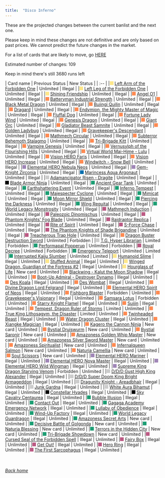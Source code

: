 ```yaml
---
title:  "Disco Inferno"
---
```


These are the projected changes between the current banlist and the next one.

Please keep in mind these changes are not definitive and are only based on past prices. We cannot predict the future changes in the market.

For a list of cards that are likely to move, go [HERE](closeprices)

Estimated number of changes: 109

Keep in mind there's still 3680 runs left

| Card name | Previous Status | New Status |
| :-- |
|<img src="assets/vanilla.png" alt="Normal Monster" width="12" height="12"/> [Left Arm of the Forbidden One](https://db.ygoprodeck.com/card/?search=Left%20Arm%20of%20the%20Forbidden%20One) | Unlimited | Illegal |
|<img src="assets/vanilla.png" alt="Normal Monster" width="12" height="12"/> [Left Leg of the Forbidden One](https://db.ygoprodeck.com/card/?search=Left%20Leg%20of%20the%20Forbidden%20One) | Unlimited | Illegal |
|<img src="assets/vanilla.png" alt="Normal Monster" width="12" height="12"/> [Shining Friendship](https://db.ygoprodeck.com/card/?search=Shining%20Friendship) | Unlimited | Illegal |
|<img src="assets/effect.png" alt="Effect Monster" width="12" height="12"/> [Angel O1](https://db.ygoprodeck.com/card/?search=Angel%20O1) | Unlimited | Illegal |
|<img src="assets/effect.png" alt="Effect Monster" width="12" height="12"/> [Batteryman Industrial Strength](https://db.ygoprodeck.com/card/?search=Batteryman%20Industrial%20Strength) | Unlimited | Illegal |
|<img src="assets/effect.png" alt="Effect Monster" width="12" height="12"/> [Black Metal Dragon](https://db.ygoprodeck.com/card/?search=Black%20Metal%20Dragon) | Unlimited | Illegal |
|<img src="assets/effect.png" alt="Effect Monster" width="12" height="12"/> [Bujingi Quilin](https://db.ygoprodeck.com/card/?search=Bujingi%20Quilin) | Unlimited | Illegal |
|<img src="assets/effect.png" alt="Effect Monster" width="12" height="12"/> [Dragard](https://db.ygoprodeck.com/card/?search=Dragard) | Unlimited | Illegal |
|<img src="assets/effect.png" alt="Effect Monster" width="12" height="12"/> [Endymion, the Mighty Master of Magic](https://db.ygoprodeck.com/card/?search=Endymion,%20the%20Mighty%20Master%20of%20Magic) | Unlimited | Illegal |
|<img src="assets/effect.png" alt="Effect Monster" width="12" height="12"/> [Fluffal Dog](https://db.ygoprodeck.com/card/?search=Fluffal%20Dog) | Unlimited | Illegal |
|<img src="assets/effect.png" alt="Effect Monster" width="12" height="12"/> [Fortune Lady Wind](https://db.ygoprodeck.com/card/?search=Fortune%20Lady%20Wind) | Unlimited | Illegal |
|<img src="assets/effect.png" alt="Effect Monster" width="12" height="12"/> [Genesis Dragon](https://db.ygoprodeck.com/card/?search=Genesis%20Dragon) | Unlimited | Illegal |
|<img src="assets/effect.png" alt="Effect Monster" width="12" height="12"/> [Giant Orc](https://db.ygoprodeck.com/card/?search=Giant%20Orc) | Unlimited | Illegal |
|<img src="assets/effect.png" alt="Effect Monster" width="12" height="12"/> [Gladiator Beast Samnite](https://db.ygoprodeck.com/card/?search=Gladiator%20Beast%20Samnite) | Unlimited | Illegal |
|<img src="assets/effect.png" alt="Effect Monster" width="12" height="12"/> [Golden Ladybug](https://db.ygoprodeck.com/card/?search=Golden%20Ladybug) | Unlimited | Illegal |
|<img src="assets/effect.png" alt="Effect Monster" width="12" height="12"/> [Gravekeeper's Descendant](https://db.ygoprodeck.com/card/?search=Gravekeeper's%20Descendant) | Unlimited | Illegal |
|<img src="assets/effect.png" alt="Effect Monster" width="12" height="12"/> [Mathmech Circular](https://db.ygoprodeck.com/card/?search=Mathmech%20Circular) | Unlimited | Illegal |
|<img src="assets/effect.png" alt="Effect Monster" width="12" height="12"/> [Subterror Behemoth Stalagmo](https://db.ygoprodeck.com/card/?search=Subterror%20Behemoth%20Stalagmo) | Unlimited | Illegal |
|<img src="assets/effect.png" alt="Effect Monster" width="12" height="12"/> [Tri-Brigade Kitt](https://db.ygoprodeck.com/card/?search=Tri-Brigade%20Kitt) | Unlimited | Illegal |
|<img src="assets/effect.png" alt="Effect Monster" width="12" height="12"/> [Vampire Genesis](https://db.ygoprodeck.com/card/?search=Vampire%20Genesis) | Unlimited | Illegal |
|<img src="assets/effect.png" alt="Effect Monster" width="12" height="12"/> [Vernusylph of the Flourishing Hills](https://db.ygoprodeck.com/card/?search=Vernusylph%20of%20the%20Flourishing%20Hills) | Unlimited | Illegal |
|<img src="assets/effect.png" alt="Effect Monster" width="12" height="12"/> [Virtual World Mai-Hime - Lulu](https://db.ygoprodeck.com/card/?search=Virtual%20World%20Mai-Hime%20-%20Lulu) | Unlimited | Illegal |
|<img src="assets/effect.png" alt="Effect Monster" width="12" height="12"/> [Vision HERO Faris](https://db.ygoprodeck.com/card/?search=Vision%20HERO%20Faris) | Unlimited | Illegal |
|<img src="assets/effect.png" alt="Effect Monster" width="12" height="12"/> [Vision HERO Increase](https://db.ygoprodeck.com/card/?search=Vision%20HERO%20Increase) | Unlimited | Illegal |
|<img src="assets/effect.png" alt="Effect Monster" width="12" height="12"/> [Windwitch - Snow Bell](https://db.ygoprodeck.com/card/?search=Windwitch%20-%20Snow%20Bell) | Unlimited | Illegal |
|<img src="assets/fusion.png" alt="XYZ Fusion" width="12" height="12"/> [Elemental HERO Nebula Neos](https://db.ygoprodeck.com/card/?search=Elemental%20HERO%20Nebula%20Neos) | Unlimited | Illegal |
|<img src="assets/fusion.png" alt="XYZ Fusion" width="12" height="12"/> [Gem-Knight Zirconia](https://db.ygoprodeck.com/card/?search=Gem-Knight%20Zirconia) | Unlimited | Illegal |
|<img src="assets/link.png" alt="Link Monster" width="12" height="12"/> [Marincess Aqua Argonaut](https://db.ygoprodeck.com/card/?search=Marincess%20Aqua%20Argonaut) | Unlimited | Illegal |
|<img src="assets/synchro.png" alt="Synchro Monster" width="12" height="12"/> [Adamancipator Risen - Dragite](https://db.ygoprodeck.com/card/?search=Adamancipator%20Risen%20-%20Dragite) | Unlimited | Illegal |
|<img src="assets/xyz.png" alt="XYZ Monster" width="12" height="12"/> [Blade Armor Ninja](https://db.ygoprodeck.com/card/?search=Blade%20Armor%20Ninja) | Unlimited | Illegal |
|<img src="assets/spell.png" alt="Spell" width="12" height="12"/> [Ancient Gear Tank](https://db.ygoprodeck.com/card/?search=Ancient%20Gear%20Tank) | Unlimited | Illegal |
|<img src="assets/spell.png" alt="Spell" width="12" height="12"/> [Earthshattering Event](https://db.ygoprodeck.com/card/?search=Earthshattering%20Event) | Unlimited | Illegal |
|<img src="assets/spell.png" alt="Spell" width="12" height="12"/> [Inferno Tempest](https://db.ygoprodeck.com/card/?search=Inferno%20Tempest) | Unlimited | Illegal |
|<img src="assets/spell.png" alt="Spell" width="12" height="12"/> [Majespecter Cyclone](https://db.ygoprodeck.com/card/?search=Majespecter%20Cyclone) | Unlimited | Illegal |
|<img src="assets/spell.png" alt="Spell" width="12" height="12"/> [Mimicat](https://db.ygoprodeck.com/card/?search=Mimicat) | Unlimited | Illegal |
|<img src="assets/spell.png" alt="Spell" width="12" height="12"/> [Moon Mirror Shield](https://db.ygoprodeck.com/card/?search=Moon%20Mirror%20Shield) | Unlimited | Illegal |
|<img src="assets/spell.png" alt="Spell" width="12" height="12"/> [Piercing the Darkness](https://db.ygoprodeck.com/card/?search=Piercing%20the%20Darkness) | Unlimited | Illegal |
|<img src="assets/spell.png" alt="Spell" width="12" height="12"/> [Wing Requital](https://db.ygoprodeck.com/card/?search=Wing%20Requital) | Unlimited | Illegal |
|<img src="assets/spell.png" alt="Spell" width="12" height="12"/> [World Legacy Monstrosity](https://db.ygoprodeck.com/card/?search=World%20Legacy%20Monstrosity) | Unlimited | Illegal |
|<img src="assets/trap.png" alt="Trap" width="12" height="12"/> [Mathmech Induction](https://db.ygoprodeck.com/card/?search=Mathmech%20Induction) | Unlimited | Illegal |
|<img src="assets/trap.png" alt="Trap" width="12" height="12"/> [Paleozoic Dinomischus](https://db.ygoprodeck.com/card/?search=Paleozoic%20Dinomischus) | Unlimited | Illegal |
|<img src="assets/trap.png" alt="Trap" width="12" height="12"/> [Phantom Knights' Fog Blade](https://db.ygoprodeck.com/card/?search=Phantom%20Knights'%20Fog%20Blade) | Unlimited | Illegal |
|<img src="assets/trap.png" alt="Trap" width="12" height="12"/> [Raidraptor Replica](https://db.ygoprodeck.com/card/?search=Raidraptor%20Replica) | Unlimited | Illegal |
|<img src="assets/trap.png" alt="Trap" width="12" height="12"/> [Rite of Spirit](https://db.ygoprodeck.com/card/?search=Rite%20of%20Spirit) | Unlimited | Illegal |
|<img src="assets/trap.png" alt="Trap" width="12" height="12"/> [S-Force Chase](https://db.ygoprodeck.com/card/?search=S-Force%20Chase) | Unlimited | Illegal |
|<img src="assets/trap.png" alt="Trap" width="12" height="12"/> [The Phantom Knights of Shade Brigandine](https://db.ygoprodeck.com/card/?search=The%20Phantom%20Knights%20of%20Shade%20Brigandine) | Unlimited | Illegal |
|<img src="assets/trap.png" alt="Trap" width="12" height="12"/> [Treacherous Trap Hole](https://db.ygoprodeck.com/card/?search=Treacherous%20Trap%20Hole) | Unlimited | Illegal |
|<img src="assets/effect.png" alt="Effect Monster" width="12" height="12"/> [Dragon Buster Destruction Sword](https://db.ygoprodeck.com/card/?search=Dragon%20Buster%20Destruction%20Sword) | Unlimited | Forbidden |
|<img src="assets/synchro.png" alt="Synchro Monster" width="12" height="12"/> [T.G. Hyper Librarian](https://db.ygoprodeck.com/card/?search=T.G.%20Hyper%20Librarian) | Limited | Forbidden |
|<img src="assets/spell.png" alt="Spell" width="12" height="12"/> [Performapal Popperup](https://db.ygoprodeck.com/card/?search=Performapal%20Popperup) | Unlimited | Forbidden |
|<img src="assets/trap.png" alt="Trap" width="12" height="12"/> [Royal Decree](https://db.ygoprodeck.com/card/?search=Royal%20Decree) | Unlimited | Forbidden |
|<img src="assets/spell.png" alt="Spell" width="12" height="12"/> [Emergency Teleport](https://db.ygoprodeck.com/card/?search=Emergency%20Teleport) | Unlimited | Limited |
|<img src="assets/spell.png" alt="Spell" width="12" height="12"/> [Interrupted Kaiju Slumber](https://db.ygoprodeck.com/card/?search=Interrupted%20Kaiju%20Slumber) | Unlimited | Limited |
|<img src="assets/vanilla.png" alt="Normal Monster" width="12" height="12"/> [Humanoid Slime](https://db.ygoprodeck.com/card/?search=Humanoid%20Slime) | Illegal | Unlimited |
|<img src="assets/vanilla.png" alt="Normal Monster" width="12" height="12"/> [Stuffed Animal](https://db.ygoprodeck.com/card/?search=Stuffed%20Animal) | Illegal | Unlimited |
|<img src="assets/vanilla.png" alt="Normal Monster" width="12" height="12"/> [Winged Dragon, Guardian of the Fortress #2](https://db.ygoprodeck.com/card/?search=Winged%20Dragon,%20Guardian%20of%20the%20Fortress%20#2) | Illegal | Unlimited |
|<img src="assets/vanilla.png" alt="Normal Monster" width="12" height="12"/> [Hourglass of Life](https://db.ygoprodeck.com/card/?search=Hourglass%20of%20Life) | New card | Unlimited |
|<img src="assets/effect.png" alt="Effect Monster" width="12" height="12"/> [Blackwing - Kalut the Moon Shadow](https://db.ygoprodeck.com/card/?search=Blackwing%20-%20Kalut%20the%20Moon%20Shadow) | Illegal | Unlimited |
|<img src="assets/effect.png" alt="Effect Monster" width="12" height="12"/> [Boot-Up Admiral - Destroyer Dynamo](https://db.ygoprodeck.com/card/?search=Boot-Up%20Admiral%20-%20Destroyer%20Dynamo) | Illegal | Unlimited |
|<img src="assets/effect.png" alt="Effect Monster" width="12" height="12"/> [Des Koala](https://db.ygoprodeck.com/card/?search=Des%20Koala) | Illegal | Unlimited |
|<img src="assets/effect.png" alt="Effect Monster" width="12" height="12"/> [Des Wombat](https://db.ygoprodeck.com/card/?search=Des%20Wombat) | Illegal | Unlimited |
|<img src="assets/effect.png" alt="Effect Monster" width="12" height="12"/> [Divine Dragon Lord Felgrand](https://db.ygoprodeck.com/card/?search=Divine%20Dragon%20Lord%20Felgrand) | Illegal | Unlimited |
|<img src="assets/effect.png" alt="Effect Monster" width="12" height="12"/> [Elemental HERO Spirit of Neos](https://db.ygoprodeck.com/card/?search=Elemental%20HERO%20Spirit%20of%20Neos) | Illegal | Unlimited |
|<img src="assets/effect.png" alt="Effect Monster" width="12" height="12"/> [Fishborg Blaster](https://db.ygoprodeck.com/card/?search=Fishborg%20Blaster) | Forbidden | Unlimited |
|<img src="assets/effect.png" alt="Effect Monster" width="12" height="12"/> [Gravekeeper's Visionary](https://db.ygoprodeck.com/card/?search=Gravekeeper's%20Visionary) | Illegal | Unlimited |
|<img src="assets/effect.png" alt="Effect Monster" width="12" height="12"/> [Samsara Lotus](https://db.ygoprodeck.com/card/?search=Samsara%20Lotus) | Forbidden | Unlimited |
|<img src="assets/effect.png" alt="Effect Monster" width="12" height="12"/> [Starry Knight Flamel](https://db.ygoprodeck.com/card/?search=Starry%20Knight%20Flamel) | Illegal | Unlimited |
|<img src="assets/effect.png" alt="Effect Monster" width="12" height="12"/> [Suijin](https://db.ygoprodeck.com/card/?search=Suijin) | Illegal | Unlimited |
|<img src="assets/effect.png" alt="Effect Monster" width="12" height="12"/> [Tempest, Dragon Ruler of Storms](https://db.ygoprodeck.com/card/?search=Tempest,%20Dragon%20Ruler%20of%20Storms) | Limited | Unlimited |
|<img src="assets/effect.png" alt="Effect Monster" width="12" height="12"/> [True King Lithosagym, the Disaster](https://db.ygoprodeck.com/card/?search=True%20King%20Lithosagym,%20the%20Disaster) | Limited | Unlimited |
|<img src="assets/effect.png" alt="Effect Monster" width="12" height="12"/> [Twinheaded Beast](https://db.ygoprodeck.com/card/?search=Twinheaded%20Beast) | Illegal | Unlimited |
|<img src="assets/effect.png" alt="Effect Monster" width="12" height="12"/> [Water Dragon Cluster](https://db.ygoprodeck.com/card/?search=Water%20Dragon%20Cluster) | Illegal | Unlimited |
|<img src="assets/effect.png" alt="Effect Monster" width="12" height="12"/> [Xiangke Magician](https://db.ygoprodeck.com/card/?search=Xiangke%20Magician) | Illegal | Unlimited |
|<img src="assets/effect.png" alt="Effect Monster" width="12" height="12"/> [Kagero the Cannon Ninja](https://db.ygoprodeck.com/card/?search=Kagero%20the%20Cannon%20Ninja) | New card | Unlimited |
|<img src="assets/effect.png" alt="Effect Monster" width="12" height="12"/> [Bystial Druiswurm](https://db.ygoprodeck.com/card/?search=Bystial%20Druiswurm) | New card | Unlimited |
|<img src="assets/effect.png" alt="Effect Monster" width="12" height="12"/> [Bystial Saronir](https://db.ygoprodeck.com/card/?search=Bystial%20Saronir) | New card | Unlimited |
|<img src="assets/effect.png" alt="Effect Monster" width="12" height="12"/> [Amazoness Golden Whip Master](https://db.ygoprodeck.com/card/?search=Amazoness%20Golden%20Whip%20Master) | New card | Unlimited |
|<img src="assets/effect.png" alt="Effect Monster" width="12" height="12"/> [Amazoness Silver Sword Master](https://db.ygoprodeck.com/card/?search=Amazoness%20Silver%20Sword%20Master) | New card | Unlimited |
|<img src="assets/effect.png" alt="Effect Monster" width="12" height="12"/> [Amazoness Spiritualist](https://db.ygoprodeck.com/card/?search=Amazoness%20Spiritualist) | New card | Unlimited |
|<img src="assets/effect.png" alt="Effect Monster" width="12" height="12"/> [Infernalqueen Salmon](https://db.ygoprodeck.com/card/?search=Infernalqueen%20Salmon) | New card | Unlimited |
|<img src="assets/effect.png" alt="Effect Monster" width="12" height="12"/> [Naturia Camellia](https://db.ygoprodeck.com/card/?search=Naturia%20Camellia) | New card | Unlimited |
|<img src="assets/effect.png" alt="Effect Monster" width="12" height="12"/> [Soul Scissors](https://db.ygoprodeck.com/card/?search=Soul%20Scissors) | New card | Unlimited |
|<img src="assets/fusion.png" alt="XYZ Fusion" width="12" height="12"/> [Elemental HERO Mariner](https://db.ygoprodeck.com/card/?search=Elemental%20HERO%20Mariner) | Illegal | Unlimited |
|<img src="assets/fusion.png" alt="XYZ Fusion" width="12" height="12"/> [Elemental HERO Nova Master](https://db.ygoprodeck.com/card/?search=Elemental%20HERO%20Nova%20Master) | Illegal | Unlimited |
|<img src="assets/fusion.png" alt="XYZ Fusion" width="12" height="12"/> [Elemental HERO Wild Wingman](https://db.ygoprodeck.com/card/?search=Elemental%20HERO%20Wild%20Wingman) | Illegal | Unlimited |
|<img src="assets/fusion.png" alt="XYZ Fusion" width="12" height="12"/> [Supreme King Dragon Starving Venom](https://db.ygoprodeck.com/card/?search=Supreme%20King%20Dragon%20Starving%20Venom) | Forbidden | Unlimited |
|<img src="assets/synchro.png" alt="Synchro Monster" width="12" height="12"/> [D/D/D Gust High King Alexander](https://db.ygoprodeck.com/card/?search=D/D/D%20Gust%20High%20King%20Alexander) | Illegal | Unlimited |
|<img src="assets/synchro.png" alt="Synchro Monster" width="12" height="12"/> [D/D/D Super Doom King Bright Armageddon](https://db.ygoprodeck.com/card/?search=D/D/D%20Super%20Doom%20King%20Bright%20Armageddon) | Illegal | Unlimited |
|<img src="assets/synchro.png" alt="Synchro Monster" width="12" height="12"/> [Dragunity Knight - Areadbhair](https://db.ygoprodeck.com/card/?search=Dragunity%20Knight%20-%20Areadbhair) | Illegal | Unlimited |
|<img src="assets/synchro.png" alt="Synchro Monster" width="12" height="12"/> [Junk Gardna](https://db.ygoprodeck.com/card/?search=Junk%20Gardna) | Illegal | Unlimited |
|<img src="assets/synchro.png" alt="Synchro Monster" width="12" height="12"/> [White Aura Bihamut](https://db.ygoprodeck.com/card/?search=White%20Aura%20Bihamut) | Illegal | Unlimited |
|<img src="assets/xyz.png" alt="XYZ Monster" width="12" height="12"/> [Constellar Hyades](https://db.ygoprodeck.com/card/?search=Constellar%20Hyades) | Illegal | Unlimited |
|<img src="assets/xyz.png" alt="XYZ Monster" width="12" height="12"/> [Sky Cavalry Centaurea](https://db.ygoprodeck.com/card/?search=Sky%20Cavalry%20Centaurea) | Illegal | Unlimited |
|<img src="assets/spell.png" alt="Spell" width="12" height="12"/> [Bubble Illusion](https://db.ygoprodeck.com/card/?search=Bubble%20Illusion) | Illegal | Unlimited |
|<img src="assets/spell.png" alt="Spell" width="12" height="12"/> [Contact Out](https://db.ygoprodeck.com/card/?search=Contact%20Out) | Illegal | Unlimited |
|<img src="assets/spell.png" alt="Spell" width="12" height="12"/> [Gagaga Academy Emergency Network](https://db.ygoprodeck.com/card/?search=Gagaga%20Academy%20Emergency%20Network) | Illegal | Unlimited |
|<img src="assets/spell.png" alt="Spell" width="12" height="12"/> [Lullaby of Obedience](https://db.ygoprodeck.com/card/?search=Lullaby%20of%20Obedience) | Illegal | Unlimited |
|<img src="assets/spell.png" alt="Spell" width="12" height="12"/> [Wind-Up Factory](https://db.ygoprodeck.com/card/?search=Wind-Up%20Factory) | Illegal | Unlimited |
|<img src="assets/spell.png" alt="Spell" width="12" height="12"/> [World Legacy Guardragon](https://db.ygoprodeck.com/card/?search=World%20Legacy%20Guardragon) | Illegal | Unlimited |
|<img src="assets/spell.png" alt="Spell" width="12" height="12"/> [Amazoness Secret Arts](https://db.ygoprodeck.com/card/?search=Amazoness%20Secret%20Arts) | New card | Unlimited |
|<img src="assets/spell.png" alt="Spell" width="12" height="12"/> [Decisive Battle of Golgonda](https://db.ygoprodeck.com/card/?search=Decisive%20Battle%20of%20Golgonda) | New card | Unlimited |
|<img src="assets/spell.png" alt="Spell" width="12" height="12"/> [Naturia Blessing](https://db.ygoprodeck.com/card/?search=Naturia%20Blessing) | New card | Unlimited |
|<img src="assets/spell.png" alt="Spell" width="12" height="12"/> [Terrors in the Hidden City](https://db.ygoprodeck.com/card/?search=Terrors%20in%20the%20Hidden%20City) | New card | Unlimited |
|<img src="assets/spell.png" alt="Spell" width="12" height="12"/> [Tri-Brigade Showdown](https://db.ygoprodeck.com/card/?search=Tri-Brigade%20Showdown) | New card | Unlimited |
|<img src="assets/trap.png" alt="Trap" width="12" height="12"/> [Cursed Seal of the Forbidden Spell](https://db.ygoprodeck.com/card/?search=Cursed%20Seal%20of%20the%20Forbidden%20Spell) | Illegal | Unlimited |
|<img src="assets/trap.png" alt="Trap" width="12" height="12"/> [Fairy Box](https://db.ygoprodeck.com/card/?search=Fairy%20Box) | Illegal | Unlimited |
|<img src="assets/trap.png" alt="Trap" width="12" height="12"/> [Get Out!](https://db.ygoprodeck.com/card/?search=Get%20Out!) | Illegal | Unlimited |
|<img src="assets/trap.png" alt="Trap" width="12" height="12"/> [Hero Ring](https://db.ygoprodeck.com/card/?search=Hero%20Ring) | Illegal | Unlimited |
|<img src="assets/trap.png" alt="Trap" width="12" height="12"/> [The First Sarcophagus](https://db.ygoprodeck.com/card/?search=The%20First%20Sarcophagus) | Illegal | Unlimited |

<br>

###### [Back home](index)